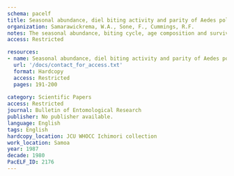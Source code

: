 ```yaml
---
schema: pacelf
title: Seasonal abundance, diel biting activity and parity of Aedes polynesiensis Marks and A. samoanus (Gruenberg) (Diptera  Culicidae) in Samoa
organization: Samarawickrema, W.A., Sone, F., Cummings, R.F.
notes: The seasonal abundance, biting cycle, age composition and survival of females of Aedes polynesiensis Marks and A. samoanus (Grünberg), the major vectors of subperiodic bancroftian filariasis, were studied in Samoa. A. polynesiensis density was low during the high rainfall months and increased immediately following them. A. samoanus density showed no clear relation to rainfall. A. polynesiensis was active throughout the day, with peaks indoors and out at 08.00–09.00 h and 16.00–18.00 h. The nulliparous and parous populations showed similar patterns of activity. The biting cycles of 2-parous and 3- plus 4-parous females were asymmetric with time. A. samoanus was active throughout the night, with highest activity at 23.00– 01.00 h. A minor peak at 19.00–20.00 h was more pronounced among older females than among younger ones. Night biting by A. polynesiensis and day biting by A. samoanus were rare. The parous proportion of A. polynesiensis ranged from 36·3 to 59·5% and the epidemiologically significant 3- plus 4-parous proportion ranged from 1·0 to 6·7%. The parous proportion of A. samoanus was 37·9–49·7% and the 3- plus 4-parous proportion 1·4–2·6%. The proportions found to be parous in both vectors were generally higher in the cool than the warm season, suggesting higher daily survival during that period.
access: Restricted

resources:
- name: Seasonal abundance, diel biting activity and parity of Aedes polynesiensis Marks and A. samoanus (Gruenberg) (Diptera  Culicidae) in Samoa
  url: '/docs/contact_for_access.txt'
  format: Hardcopy
  access: Restricted
  pages: 191-200
 
category: Scientific Papers
access: Restricted
journal: Bulletin of Entomological Research
publisher: No publisher available. 
language: English 
tags: English 
hardcopy_location: JCU WHOCC Ichimori collection
work_location: Samoa
year: 1987
decade: 1980
PacELF_ID: 2176
---
```

